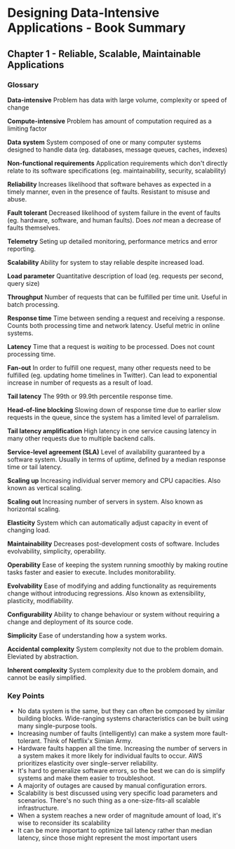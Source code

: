 
# Designing Data-Intensive Applications - Book Summary

## Chapter 1 - Reliable, Scalable, Maintainable Applications

### Glossary

**Data-intensive**
Problem has data with large volume, complexity or speed of change

**Compute-intensive**
Problem has amount of computation required as a limiting factor

**Data system**
System composed of one or many computer systems designed to handle data (eg. databases, message queues, caches, indexes)

**Non-functional requirements**
Application requirements which don't directly relate to its software specifications (eg. maintainability, security, scalability)

**Reliability** 
Increases likelihood that software behaves as expected in a timely manner, even in the presence of faults. Resistant to misuse and abuse.

**Fault tolerant**
Decreased likelihood of system failure in the event of faults (eg. hardware, software, and human faults). Does *not* mean a decrease of faults themselves.

**Telemetry**
Seting up detailed monitoring, performance metrics and error reporting.

**Scalability**
Ability for system to stay reliable despite increased load.

**Load parameter**
Quantitative description of load (eg. requests per second, query size)

**Throughput**
Number of requests that can be fulfilled per time unit. Useful in batch processing.

**Response time**
Time between sending a request and receiving a response. Counts both processing time and network latency. Useful metric in online systems.

**Latency**
Time that a request is *waiting* to be processed. Does not count processing time.

**Fan-out**
In order to fulfill one request, many other requests need to be fulfilled (eg. updating home timelines in Twitter). Can lead to exponential increase in number of requests as a result of load.

**Tail latency**
The 99th or 99.9th percentile response time.

**Head-of-line blocking**
Slowing down of response time due to earlier slow requests in the queue, since the system has a limited level of parralelism.

**Tail latency amplification**
High latency in one service causing latency in many other requests due to multiple backend calls.

**Service-level agreement (SLA)**
Level of availability guaranteed by a software system. Usually in terms of uptime, defined by a median response time or tail latency.

**Scaling up**
Increasing individual server memory and CPU capacities. Also known as vertical scaling.

**Scaling out**
Increasing number of servers in system. Also known as horizontal scaling.

**Elasticity**
System which can automatically adjust capacity in event of changing load.

**Maintainability**
Decreases post-development costs of software. Includes evolvability, simplicity, operability.

**Operability**
Ease of keeping the system running smoothly by making routine tasks faster and easier to execute. Includes monitorability.

**Evolvability**
Ease of modifying and adding functionality as requirements change without introducing regressions. Also known as extensibility, plasticity, modifiability.

**Configurability**
Ability to change behaviour or system without requiring a change and deployment of its source code.

**Simplicity**
Ease of understanding how a system works.

**Accidental complexity**
System complexity not due to the problem domain. Eleviated by abstraction.

**Inherent complexity**
System complexity due to the problem domain, and cannot be easily simplified.

### Key Points

- No data system is the same, but they can often be composed by similar building blocks. Wide-ranging systems characteristics can be built using many single-purpose tools.
- Increasing number of faults (intelligently) can make a system more fault-tolerant. Think of Netflix'x Simian Army.
- Hardware faults happen all the time. Increasing the number of servers in a system makes it more likely for individual faults to occur. AWS prioritizes elasticity over single-server reliability.
- It's hard to generalize software errors, so the best we can do is simplify systems and make them easier to troubleshoot.
- A majority of outages are caused by manual configuration errors.
- Scalability is best discussed using very specific load parameters and scenarios. There's no such thing as a one-size-fits-all scalable infrastructure.
- When a system reaches a new order of magnitude amount of load, it's wise to reconsider its scalability
- It can be more important to optimize tail latency rather than median latency, since those might represent the most important users